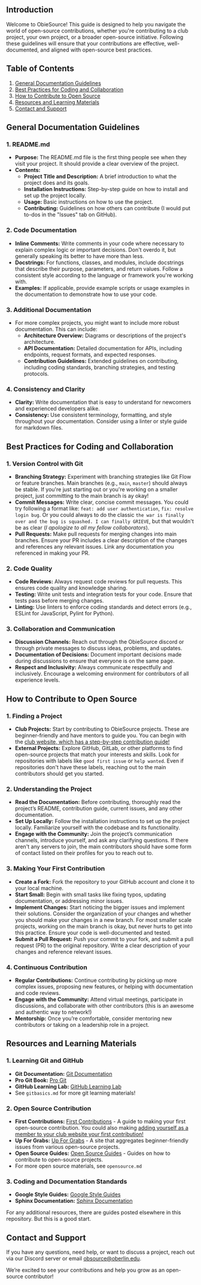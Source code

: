 ## **Introduction**
Welcome to ObieSource! This guide is designed to help you navigate the world of open-source contributions, whether you're contributing to a club project, your own project, or a broader open-source initiative. Following these guidelines will ensure that your contributions are effective, well-documented, and aligned with open-source best practices.

## **Table of Contents**
1. [General Documentation Guidelines](#general-documentation-guidelines)
2. [Best Practices for Coding and Collaboration](#best-practices-for-coding-and-collaboration)
3. [How to Contribute to Open Source](#how-to-contribute-to-open-source)
4. [Resources and Learning Materials](#resources-and-learning-materials)
5. [Contact and Support](#contact-and-support)

## **General Documentation Guidelines**

### **1. README.md**
- **Purpose:** The README.md file is the first thing people see when they visit your project. It should provide a clear overview of the project.
- **Contents:**
  - **Project Title and Description:** A brief introduction to what the project does and its goals.
  - **Installation Instructions:** Step-by-step guide on how to install and set up the project locally.
  - **Usage:** Basic instructions on how to use the project.
  - **Contributing:** Guidelines on how others can contribute (I would put to-dos in the "Issues" tab on GitHub).

### **2. Code Documentation**
- **Inline Comments:** Write comments in your code where necessary to explain complex logic or important decisions. Don't overdo it, but generally speaking its better to have more than less.
- **Docstrings:** For functions, classes, and modules, include docstrings that describe their purpose, parameters, and return values. Follow a consistent style according to the language or framework you're working with.
- **Examples:** If applicable, provide example scripts or usage examples in the documentation to demonstrate how to use your code.

### **3. Additional Documentation**
- For more complex projects, you might want to include more robust documentation. This can include:
  - **Architecture Overview:** Diagrams or descriptions of the project's architecture.
  - **API Documentation:** Detailed documentation for APIs, including endpoints, request formats, and expected responses.
  - **Contribution Guidelines:** Extended guidelines on contributing, including coding standards, branching strategies, and testing protocols.

### **4. Consistency and Clarity**
- **Clarity:** Write documentation that is easy to understand for newcomers and experienced developers alike.
- **Consistency:** Use consistent terminology, formatting, and style throughout your documentation. Consider using a linter or style guide for markdown files.

## **Best Practices for Coding and Collaboration**

### **1. Version Control with Git**
- **Branching Strategy:** Experiment with branching strategies like Git Flow or feature branches. Main branches (e.g., `main`, `master`) should always be stable. If you're just starting out or you're working on a smaller project, just committing to the main branch is ay okay! 
- **Commit Messages:** Write clear, concise commit messages. You could try following a format like: `feat: add user authentication`, `fix: resolve login bug`. Or you could always to do the classic `the war is finally over and the bug is squashed. I can finally GRIEVE`, but that wouldn't be as clear (*I apologize to all my fellow collaborators*).
- **Pull Requests:** Make pull requests for merging changes into main branches. Ensure your PR includes a clear description of the changes and references any relevant issues. Link any documentation you referenced in making your PR.

### **2. Code Quality**
- **Code Reviews:** Always request code reviews for pull requests. This ensures code quality and knowledge sharing.
- **Testing:** Write unit tests and integration tests for your code. Ensure that tests pass before merging changes.
- **Linting:** Use linters to enforce coding standards and detect errors (e.g., ESLint for JavaScript, Pylint for Python).

### **3. Collaboration and Communication**
- **Discussion Channels:** Reach out through the ObieSource discord or through private messages to discuss ideas, problems, and updates.
- **Documentation of Decisions:** Document important decisions made during discussions to ensure that everyone is on the same page.
- **Respect and Inclusivity:** Always communicate respectfully and inclusively. Encourage a welcoming environment for contributors of all experience levels.

## **How to Contribute to Open Source**

### **1. Finding a Project**
- **Club Projects:** Start by contributing to ObieSource projects. These are beginner-friendly and have mentors to guide you. You can begin with the [club website, which has a step-by-step contribution guide!](https://github.com/ObieSource/obiesource.github.io?tab=readme-ov-file#contribution-guide)
- **External Projects:** Explore GitHub, GitLab, or other platforms to find open-source projects that match your interests and skills. Look for repositories with labels like `good first issue` or `help wanted`. Even if repositories don't have these labels, reaching out to the main contributors should get you started.

### **2. Understanding the Project**
- **Read the Documentation:** Before contributing, thoroughly read the project’s README, contribution guide, current issues, and any other documentation.
- **Set Up Locally:** Follow the installation instructions to set up the project locally. Familiarize yourself with the codebase and its functionality.
- **Engage with the Community:** Join the project’s communication channels, introduce yourself, and ask any clarifying questions. If there aren't any servers to join, the main contributors should have some form of contact listed on their profiles for you to reach out to.

### **3. Making Your First Contribution**
- **Create a Fork:** Fork the repository to your GitHub account and clone it to your local machine.
- **Start Small:** Begin with small tasks like fixing typos, updating documentation, or addressing minor issues.
- **Implement Changes:** Start noticing the bigger issues and implement their solutions. Consider the organization of your changes and whether you should make your changes in a new branch. For most smaller scale projects, working on the main branch is okay, but never hurts to get into this practice. Ensure your code is well-documented and tested.
- **Submit a Pull Request:** Push your commit to your fork, and submit a pull request (PR) to the original repository. Write a clear description of your changes and reference relevant issues.

### **4. Continuous Contribution**
- **Regular Contributions:** Continue contributing by picking up more complex issues, proposing new features, or helping with documentation and code reviews.
- **Engage with the Community:** Attend virtual meetings, participate in discussions, and collaborate with other contributors (this is an awesome and authentic way to network!)
- **Mentorship:** Once you’re comfortable, consider mentoring new contributors or taking on a leadership role in a project.

## **Resources and Learning Materials**

### **1. Learning Git and GitHub**
- **Git Documentation:** [Git Documentation](https://git-scm.com/doc)
- **Pro Git Book:** [Pro Git](https://git-scm.com/book/en/v2)
- **GitHub Learning Lab:** [GitHub Learning Lab](https://lab.github.com/)
- See `gitbasics.md` for more git learning materials!

### **2. Open Source Contribution**
- **First Contributions:** [First Contributions](https://github.com/firstcontributions/first-contributions) - A guide to making your first open-source contribution. You could also making [adding yourself as a member to your club website your first contribution!](https://github.com/ObieSource/obiesource.github.io?tab=readme-ov-file#contribution-guide)
- **Up For Grabs:** [Up For Grabs](https://up-for-grabs.net/) - A site that aggregates beginner-friendly issues from various open-source projects.
- **Open Source Guides:** [Open Source Guides](https://opensource.guide/) - Guides on how to contribute to open-source projects.
- For more open source materials, see `opensource.md`

### **3. Coding and Documentation Standards**
- **Google Style Guides:** [Google Style Guides](https://google.github.io/styleguide/)
- **Sphinx Documentation:** [Sphinx Documentation](https://www.sphinx-doc.org/en/master/)

For any additional resources, there are guides posted elsewhere in this repository. But this is a good start. 


## **Contact and Support**
If you have any questions, need help, or want to discuss a project, reach out via our Discord server or email [obsource@oberlin.edu](mailto:obsource@oberlin.edu).

We’re excited to see your contributions and help you grow as an open-source contributor!

